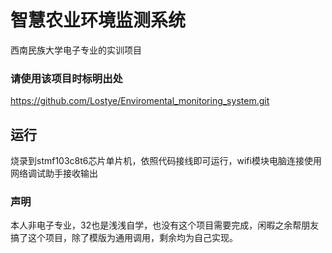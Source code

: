 # 智慧农业环境监测系统
西南民族大学电子专业的实训项目

### 请使用该项目时标明出处 

https://github.com/Lostye/Enviromental_monitoring_system.git

## 运行

烧录到stmf103c8t6芯片单片机，依照代码接线即可运行，wifi模块电脑连接使用网络调试助手接收输出

### 声明

本人非电子专业，32也是浅浅自学，也没有这个项目需要完成，闲暇之余帮朋友搞了这个项目，除了模版为通用调用，剩余均为自己实现。



